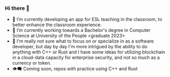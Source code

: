 ### Hi there 👋

- 🔭 I’m currently developing an app for ESL teaching in the classroom, to better enhance the classroom experience.
- 🌱 I’m currently working towards a Bachelor's degree in Computer Science at University of the People <graduate 2023>
- :thinking: I'm really not sure what to focus on or specialize in as a software developer, but day by day I'm more intrigued by the ability to do anything with C++ or Rust and I have some ideas for utilizing blockchain in a cloud-data capacity for enterprise security, and not so much as a currency or token.
- :eye_speech_bubble: Coming soon, repos with practice using C++ and Rust
